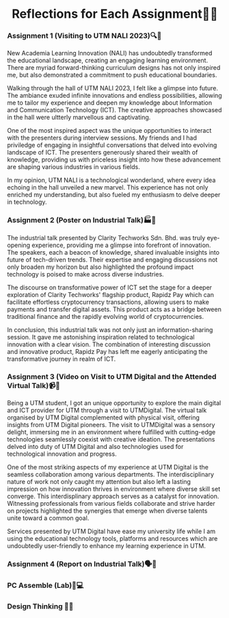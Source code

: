 <h1 align="center"> Reflections for Each Assignment🤔💭 </h1>

<h3 align="left">Assignment 1 (Visiting to UTM NALI 2023)🔍🏫</h3>

New Academia Learning Innovation (NALI) has undoubtedly transformed the educational landscape, creating an engaging learning environment. There are myriad forward-thinking curriculum designs has not only inspired me, but also demonstrated a commitment to push educational boundaries. 

Walking through the hall of UTM NALI 2023, I felt like a glimpse into future. The ambiance exuded infinite innovations and endless possibilities, allowing me to tailor my experience and deepen my knowledge about Information and Communication Technology (ICT). The creative approaches showcased in the hall were ultterly marvellous and captivating.  
 
One of the most inspired aspect was the unique opportunities to interact with the presenters during interview sessions. My friends and I had priviledge of engaging in insightful conversations that delved into evolving landscape of ICT. The presenters generously shared their wealth of knowledge, providing us with priceless insight into how these advancement are shaping various industries in various fields.

In my opinion, UTM NALI is a technological wonderland, where every idea echoing in the hall unveiled a new marvel. This experience has not only enriched my understanding, but also fueled my enthusiasm to delve deeper in technology.


<h3 align="left"> Assignment 2 (Poster on Industrial Talk)🏭📰</h3>

The industrial talk presented by Clarity Techworks Sdn. Bhd. was truly eye-opening experience, providing me a glimpse into forefront of innovation. The speakers, each a beacon of knowledge, shared invaluable insights into future of tech-driven trends. Their expertise and engaging discussions not only broaden my horizon but also highlighted the profound impact technology is poised to make across diverse industries.  

The discourse on transformative power of ICT set the stage for a deeper exploration of Clarity Techworks' flagship product, Rapidz Pay which can facilitate effortless cryptocurrency transactions, allowing users to make payments and transfer digital assets. This product acts as a bridge between traditional finance and the rapidly evolving world of cryptocurrencies. 

In conclusion, this industrial talk was not only just an information-sharing session. It gave me astonishing inspiration related to technological innovation with a clear vision. The combination of interesting discussion and innovative product, Rapidz Pay has left me eagerly anticipating the transformative journey in realm of ICT.


<h3 align="left"> Assignment 3 (Video on Visit to UTM Digital and the Attended Virtual Talk)📹🎤</h3>

Being a UTM student, I got an unique opportunity to explore the main digital and ICT provider for UTM through a visit to UTMDigital. The virtual talk organised by UTM Digital complemented with physical visit, offering insights from UTM Digital pioneers. The visit to UTMDigital was a sensory delight, immersing me in an environment where fulfilled with cutting-edge technologies seamlessly coexist with creative ideation. The presentations delved into duty of UTM Digital and also technologies used for technological innovation and progress.

One of the most striking aspects of my experience at UTM Digital is the seamless collaboration among various departments. The interdisciplinary nature of work not only caught my attention but also left a lasting impression on how innovation thrives in environment where diverse skill set converge. This interdisplinary approach serves as a catalyst for innovation. Witnessing professionals from various fields collaborate and strive harder on projects highlighted the synergies that emerge when diverse talents unite toward a common goal. 

Services presented by UTM Digital have ease my university life while I am using the educational technology tools, platforms and resources which are undoubtedly user-friendly to enhance my learning experience in UTM. 

<h3 align="left"> Assignment 4 (Report on Industrial Talk)🗣️📝</h3>
<h3 align="left"> PC Assemble (Lab)🔧💻 </h3>
<h3 align="left"> Design Thinking 👥💡</h3>
